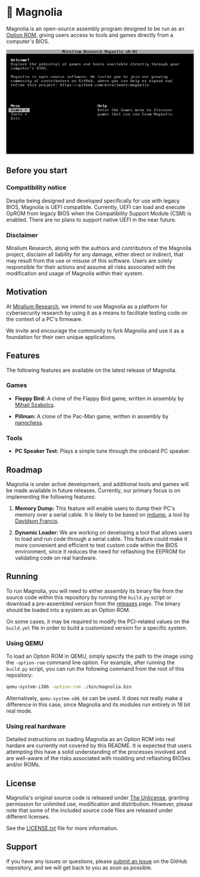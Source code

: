 # 🌼 Magnolia

Magnolia is an open-source assembly program designed to be run as an
[Option ROM][option-rom], giving users access to tools and games
directly from a computer's BIOS.

![Magnolia](demo.png?raw=true "Magnolia")

## Before you start

### Compatibility notice

Despite being designed and developed specifically for use with legacy BIOS, Magnolia is UEFI compatible.
Currently, UEFI can load and execute OpROM from legacy BIOS when the Compatibility Support Module (CSM) is enabled.
There are no plans to support native UEFI in the near future.

### Disclaimer

Miralium Research, along with the authors and contributors of the
Magnolia project, disclaim all liability for any damage, either direct
or indirect, that may result from the use or misuse of this software.
Users are solely responsible for their actions and assume all risks
associated with the modification and usage of Magnolia within their
system.

## Motivation

At [Miralium Research][miralium-research], we intend to use Magnolia as
a platform for cybersecurity research by using it as a means to
facilitate testing code on the context of a PC's firmware.

We invite and encourage the community to fork Magnolia and use it as a
foundation for their own unique applications.

## Features

The following features are available on the latest release of Magnolia.

### Games

- **Floppy Bird:** A clone of the Flappy Bird game, written in assembly
   by [Mihail Szabolcs][floppy-bird].
  
- **Pillman:** A clone of the Pac-Man game, written in assembly
   by [nanochess][Pillman].


### Tools

- **PC Speaker Test:** Plays a simple tune through the onboard PC
  speaker.

## Roadmap

Magnolia is under active development, and additional tools and games
will be made available in future releases. Currently, our primary focus
is on implementing the following features:

1. **Memory Dump:** This feature will enable users to dump their PC's
   memory over a serial cable. It is likely to be based on
   [mdump][mdump], a tool by [Davidson Francis][theldus].

2. **Dynamic Loader:** We are working on developing a tool that allows
   users to load and run code through a serial cable. This feature could
   make it more convenient and efficient to test custom code within the
   BIOS environment, since it reduces the need for reflashing the EEPROM
   for validating code on real hardware.

## Running

To run Magnolia, you will need to either assembly its binary file from
the source code within this repository by running the `build.py` script
or download a pre-assembled version from the [releases][releases] page.
The binary should be loaded into a system as an Option ROM.

On some cases, it may be required to modify the PCI-related values on
the `build.yml` file in order to build a customized version for a
specific system.

### Using QEMU

To load an Option ROM in QEMU, simply specify the path to the image
using the `-option-rom` command line option. For example, after running
the `build.py` script, you can run the following command from the root
of this repository:

```bash
qemu-system-i386 -option-rom ./bin/magnolia.bin
```

Alternatively, `qemu-system-x86_64` can be used. It does not really make
a difference in this case, since Magnolia and its modules run entirely
in 16 bit real mode.

### Using real hardware

Detailed instructions on loading Magnolia as an Option ROM into real
hardare are currently not covered by this README. It is expected that
users attempting this have a solid understanding of the processes
involved and are well-aware of the risks associated with modding and
reflashing BIOSes and/or ROMs.

## License

Magnolia's original source code is released under
[The Unlicense][the-unlicense], granting permission for unlimited use,
modification and distribution. However, please note that some of the
included source code files are released under different licenses.

See the [LICENSE.txt][license] file for more information.

## Support

If you have any issues or questions, please [submit an issue][issues]
on the GitHub repository, and we will get back to you as soon as
possible.

[floppy-bird]: https://github.com/icebreaker/floppybird
[Pillman]: https://github.com/nanochess/Pillman
[issues]: https://github.com/miraliumre/magnolia/issues
[license]: LICENSE.txt
[mdump]: https://github.com/Theldus/AMI_BIOS_CodeInjection/tree/main/tools/mdump
[miralium-research]: https://miralium.re
[option-rom]: https://en.wikipedia.org/wiki/Option_ROM
[releases]: https://github.com/miraliumre/magnolia/releases
[the-unlicense]: https://unlicense.org
[theldus]: https://github.com/Theldus
